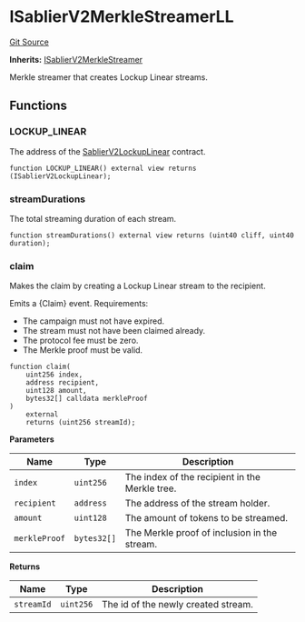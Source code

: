 # ISablierV2MerkleStreamerLL

[Git Source](https://github.com/sablier-labs/v2-periphery/blob/53e259087984ff748fca6fb932fdb9c663c2b365/src/interfaces/ISablierV2MerkleStreamerLL.sol)

**Inherits:**
[ISablierV2MerkleStreamer](/docs/contracts/v2/reference/periphery/interfaces/interface.ISablierV2MerkleStreamer.md)

Merkle streamer that creates Lockup Linear streams.

## Functions

### LOCKUP_LINEAR

The address of the [SablierV2LockupLinear](docs/contracts/v2/reference/core/contract.SablierV2LockupLinear.md) contract.

```solidity
function LOCKUP_LINEAR() external view returns (ISablierV2LockupLinear);
```

### streamDurations

The total streaming duration of each stream.

```solidity
function streamDurations() external view returns (uint40 cliff, uint40 duration);
```

### claim

Makes the claim by creating a Lockup Linear stream to the recipient.

Emits a {Claim} event. Requirements:

- The campaign must not have expired.
- The stream must not have been claimed already.
- The protocol fee must be zero.
- The Merkle proof must be valid.

```solidity
function claim(
    uint256 index,
    address recipient,
    uint128 amount,
    bytes32[] calldata merkleProof
)
    external
    returns (uint256 streamId);
```

**Parameters**

| Name          | Type        | Description                                    |
| ------------- | ----------- | ---------------------------------------------- |
| `index`       | `uint256`   | The index of the recipient in the Merkle tree. |
| `recipient`   | `address`   | The address of the stream holder.              |
| `amount`      | `uint128`   | The amount of tokens to be streamed.           |
| `merkleProof` | `bytes32[]` | The Merkle proof of inclusion in the stream.   |

**Returns**

| Name       | Type      | Description                         |
| ---------- | --------- | ----------------------------------- |
| `streamId` | `uint256` | The id of the newly created stream. |
